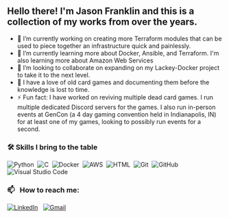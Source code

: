 ## Hello there!  I'm Jason Franklin and this is a collection of my works from over the years.

- 🔭 I’m currently working on creating more Terraform modules that can be used to piece together an infrastructure quick and painlessly.
- 🌱 I’m currently learning more about Docker, Ansible, and Terraform.  I'm also learning more about Amazon Web Services
- 👯 I’m looking to collaborate on expanding on my Lackey-Docker project to take it to the next level.
- 💬 I have a love of old card games and documenting them before the knowledge is lost to time.
- ⚡ Fun fact: I have worked on reviving multiple dead card games.  I run multiple dedicated Discord servers for the games.  I also run in-person events at GenCon (a 4 day gaming convention held in Indianapolis, IN) for at least one of my games, looking to possibly run events for a second.

### 🛠 Skills I bring to the table &nbsp;
![Python](https://img.shields.io/badge/-Python-05122A?style=flat&logo=python)&nbsp;
![C](https://img.shields.io/badge/-C-05122A?style=flat&logo=C&logoColor=A8B9CC)&nbsp;
![Docker](https://img.shields.io/badge/docker-257bd6?style=flat&logo=docker)&nbsp;
![AWS](https://img.shields.io/badge/AWS-232F3E?style=flat&logo=amazonwebservices&logoColor=white)&nbsp;
![HTML](https://img.shields.io/badge/-HTML-05122A?style=flat&logo=HTML5)&nbsp;
![Git](https://img.shields.io/badge/-Git-05122A?style=flat&logo=git)&nbsp;
![GitHub](https://img.shields.io/badge/-GitHub-05122A?style=flat&logo=github)&nbsp;
![Visual Studio Code](https://img.shields.io/badge/-Visual%20Studio%20Code-05122A?style=flat&logo=visual-studio-code&logoColor=007ACC)&nbsp;


### 📫 &nbsp; How to reach me:

<a href="https://www.linkedin.com/in/jason-franklin-15a8b316/"><img alt="LinkedIn" src="https://img.shields.io/badge/linkedin%20-%230077B5.svg?&style=flat&logo=linkedin&logoColor=white"/></a> &nbsp;
<a href="mailto:Jason.Franklin1@gmail.com"><img alt="Gmail" src="https://img.shields.io/badge/Gmail-D14836?style=flat&logo=gmail&logoColor=white" /></a> &nbsp;
